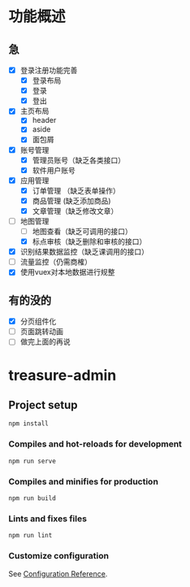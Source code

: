 # 功能概述

## 急
- [X] 登录注册功能完善
  - [X] 登录布局
  - [X] 登录
  - [X] 登出
- [X] 主页布局
  - [X] header
  - [X] aside
  - [X] 面包屑
- [X] 账号管理 
  - [X] 管理员账号（缺乏各类接口）
  - [X] 软件用户账号
- [X] 应用管理
  - [X] 订单管理 （缺乏表单操作）
  - [X] 商品管理 (缺乏添加商品)
  - [X] 文章管理（缺乏修改文章）
- [ ] 地图管理
  - [ ] 地图查看（缺乏可调用的接口）
  - [X] 标点审核（缺乏删除和审核的接口）
- [X] 识别结果数据监控（缺乏课调用的接口）
- [ ] 流量监控（仍需商榷）
- [X] 使用vuex对本地数据进行规整
## 有的没的
- [X] 分页组件化
- [ ] 页面跳转动画
- [ ] 做完上面的再说

# treasure-admin

## Project setup
```
npm install
```

### Compiles and hot-reloads for development
```
npm run serve
```

### Compiles and minifies for production
```
npm run build
```

### Lints and fixes files
```
npm run lint
```

### Customize configuration
See [Configuration Reference](https://cli.vuejs.org/config/).
